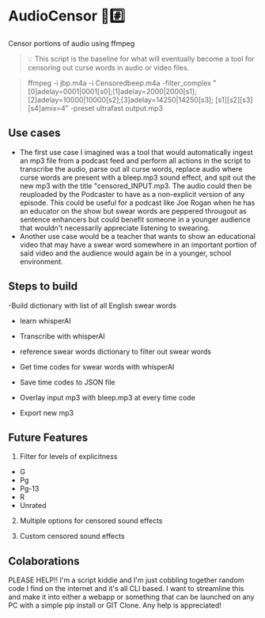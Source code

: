 # AudioCensor 🎵#️⃣
Censor portions of audio using ffmpeg

> 💡 This script is the  baseline for what will eventually become a tool for censoring out curse words in audio or video files. 


> ffmpeg -i jbp.m4a -i Censoredbeep.m4a -filter_complex "[0]adelay=0001|0001[s0];[1]adelay=2000|2000[s1];[2]adelay=10000|10000[s2];[3]adelay=14250|14250[s3]; [s1][s2][s3][s4]amix=4" -preset ultrafast output.mp3

## Use cases
- The first use case I imagined was a tool that would automatically ingest an mp3 file from a podcast feed and perform all actions in the script to transcribe the audio, parse out all curse words, replace audio where curse words are present with a bleep.mp3 sound effect, and spit out the new mp3 with the title "censored_INPUT.mp3. The audio could then be reuploaded by the Podcaster to have as a non-explicit version of any episode. This could be useful for a podcast like Joe Rogan when he has an educator on the show but swear words are peppered througout as sentence enhancers but could benefit someone in a younger audience that wouldn't necessarily appreciate listening to swearing. 
- Another use case would be a teacher that wants to show an educational video that may have a swear word somewhere in an important portion of said video and the audience would again be in a younger, school environment.

## Steps to build
-Build dictionary with list of all English swear words 

- learn whisperAI

- Transcribe with whisperAI

- reference swear words dictionary to filter out swear words 

- Get time codes for swear words with whisperAI 

- Save time codes to JSON file

- Overlay input mp3 with bleep.mp3 at every time code

- Export new mp3

## Future Features
1. Filter for levels of explicitness
  - G
  - Pg
  - Pg-13
  - R
  - Unrated

2. Multiple options for censored sound effects 

3. Custom censored sound effects

## Colaborations
PLEASE HELP!! I'm a script kiddie and I'm just cobbling together random code I find on the internet and it's all CLI based. I want to streamline this and make it into either a webapp or something that can be launched on any PC with a simple pip install or GIT Clone. Any help is appreciated!
